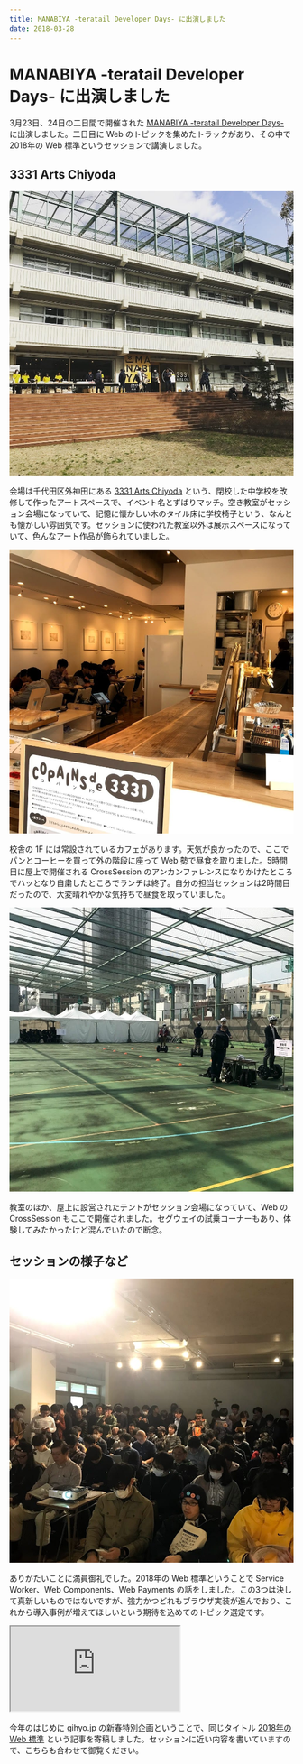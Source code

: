 ```yaml
---
title: MANABIYA -teratail Developer Days- に出演しました
date: 2018-03-28
---
```


# MANABIYA -teratail Developer Days- に出演しました

3月23日、24日の二日間で開催された [MANABIYA -teratail Developer Days-](https://manabiya.tech) に出演しました。二日目に Web のトピックを集めたトラックがあり、その中で 2018年の Web 標準というセッションで講演しました。

## 3331 Arts Chiyoda

![''](/img/posts/2018/manabiya-tech/outside.jpg)

会場は千代田区外神田にある [3331 Arts Chiyoda](http://www.3331.jp/) という、閉校した中学校を改修して作ったアートスペースで、イベント名とずばりマッチ。空き教室がセッション会場になっていて、記憶に懐かしい木のタイル床に学校椅子という、なんとも懐かしい雰囲気です。セッションに使われた教室以外は展示スペースになっていて、色んなアート作品が飾られていました。

![''](/img/posts/2018/manabiya-tech/cafe.jpg)

校舎の 1F には常設されているカフェがあります。天気が良かったので、ここでパンとコーヒーを買って外の階段に座って Web 勢で昼食を取りました。5時間目に屋上で開催される CrossSession のアンカンファレンスになりかけたところでハッとなり自粛したところでランチは終了。自分の担当セッションは2時間目だったので、大変晴れやかな気持ちで昼食を取っていました。

![''](/img/posts/2018/manabiya-tech/rooftop.jpg)

教室のほか、屋上に設営されたテントがセッション会場になっていて、Web の CrossSession もここで開催されました。セグウェイの試乗コーナーもあり、体験してみたかったけど混んでいたので断念。

## セッションの様子など

![''](/img/posts/2018/manabiya-tech/crowd.jpg)

ありがたいことに満員御礼でした。2018年の Web 標準ということで Service Worker、Web Components、Web Payments の話をしました。この3つは決して真新しいものではないですが、強力かつどれもブラウザ実装が進んでおり、これから導入事例が増えてほしいという期待を込めてのトピック選定です。

<iframe loading="lazy" class="dropshadow speakerdeck-iframe" src="https://speakerdeck.com/player/0a008ff2aa2a4c0a954b61368cae3140" title="2018 年の Web 標準 / Web Standards 2018" allowfullscreen="true" style="aspect-ratio: 560 / 420;" data-ratio="1.3333333333333333"></iframe>

今年のはじめに gihyo.jp の新春特別企画ということで、同じタイトル [2018年の Web 標準](http://gihyo.jp/design/column/newyear/2018/web-standards-prospect) という記事を寄稿しました。セッションに近い内容を書いていますので、こちらも合わせて御覧ください。
